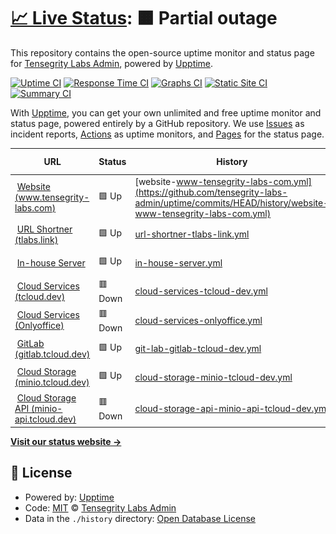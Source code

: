 # [📈 Live Status](https://status.tensegrity-labs.com): <!--live status--> **🟧 Partial outage**

This repository contains the open-source uptime monitor and status page for [Tensegrity Labs Admin](https://www.tensegrity-labs.com), powered by [Upptime](https://github.com/upptime/upptime).

[![Uptime CI](https://github.com/tensegrity-labs-admin/uptime/workflows/Uptime%20CI/badge.svg)](https://github.com/tensegrity-labs-admin/uptime/actions?query=workflow%3A%22Uptime+CI%22)
[![Response Time CI](https://github.com/tensegrity-labs-admin/uptime/workflows/Response%20Time%20CI/badge.svg)](https://github.com/tensegrity-labs-admin/uptime/actions?query=workflow%3A%22Response+Time+CI%22)
[![Graphs CI](https://github.com/tensegrity-labs-admin/uptime/workflows/Graphs%20CI/badge.svg)](https://github.com/tensegrity-labs-admin/uptime/actions?query=workflow%3A%22Graphs+CI%22)
[![Static Site CI](https://github.com/tensegrity-labs-admin/uptime/workflows/Static%20Site%20CI/badge.svg)](https://github.com/tensegrity-labs-admin/uptime/actions?query=workflow%3A%22Static+Site+CI%22)
[![Summary CI](https://github.com/tensegrity-labs-admin/uptime/workflows/Summary%20CI/badge.svg)](https://github.com/tensegrity-labs-admin/uptime/actions?query=workflow%3A%22Summary+CI%22)

With [Upptime](https://upptime.js.org), you can get your own unlimited and free uptime monitor and status page, powered entirely by a GitHub repository. We use [Issues](https://github.com/tensegrity-labs-admin/uptime/issues) as incident reports, [Actions](https://github.com/tensegrity-labs-admin/uptime/actions) as uptime monitors, and [Pages](https://status.tensegrity-labs.com) for the status page.

<!--start: status pages-->
<!-- This summary is generated by Upptime (https://github.com/upptime/upptime) -->
<!-- Do not edit this manually, your changes will be overwritten -->
<!-- prettier-ignore -->
| URL | Status | History | Response Time | Uptime |
| --- | ------ | ------- | ------------- | ------ |
| <img alt="" src="https://icons.duckduckgo.com/ip3/www.tensegrity-labs.com.ico" height="13"> [Website (www.tensegrity-labs.com)](https://www.tensegrity-labs.com) | 🟩 Up | [website-www-tensegrity-labs-com.yml](https://github.com/tensegrity-labs-admin/uptime/commits/HEAD/history/website-www-tensegrity-labs-com.yml) | <details><summary><img alt="Response time graph" src="./graphs/website-www-tensegrity-labs-com/response-time-week.png" height="20"> 410ms</summary><br><a href="https://status.tensegrity-labs.com/history/website-www-tensegrity-labs-com"><img alt="Response time 457" src="https://img.shields.io/endpoint?url=https%3A%2F%2Fraw.githubusercontent.com%2Ftensegrity-labs-admin%2Fuptime%2FHEAD%2Fapi%2Fwebsite-www-tensegrity-labs-com%2Fresponse-time.json"></a><br><a href="https://status.tensegrity-labs.com/history/website-www-tensegrity-labs-com"><img alt="24-hour response time 376" src="https://img.shields.io/endpoint?url=https%3A%2F%2Fraw.githubusercontent.com%2Ftensegrity-labs-admin%2Fuptime%2FHEAD%2Fapi%2Fwebsite-www-tensegrity-labs-com%2Fresponse-time-day.json"></a><br><a href="https://status.tensegrity-labs.com/history/website-www-tensegrity-labs-com"><img alt="7-day response time 410" src="https://img.shields.io/endpoint?url=https%3A%2F%2Fraw.githubusercontent.com%2Ftensegrity-labs-admin%2Fuptime%2FHEAD%2Fapi%2Fwebsite-www-tensegrity-labs-com%2Fresponse-time-week.json"></a><br><a href="https://status.tensegrity-labs.com/history/website-www-tensegrity-labs-com"><img alt="30-day response time 414" src="https://img.shields.io/endpoint?url=https%3A%2F%2Fraw.githubusercontent.com%2Ftensegrity-labs-admin%2Fuptime%2FHEAD%2Fapi%2Fwebsite-www-tensegrity-labs-com%2Fresponse-time-month.json"></a><br><a href="https://status.tensegrity-labs.com/history/website-www-tensegrity-labs-com"><img alt="1-year response time 488" src="https://img.shields.io/endpoint?url=https%3A%2F%2Fraw.githubusercontent.com%2Ftensegrity-labs-admin%2Fuptime%2FHEAD%2Fapi%2Fwebsite-www-tensegrity-labs-com%2Fresponse-time-year.json"></a></details> | <details><summary><a href="https://status.tensegrity-labs.com/history/website-www-tensegrity-labs-com">100.00%</a></summary><a href="https://status.tensegrity-labs.com/history/website-www-tensegrity-labs-com"><img alt="All-time uptime 99.85%" src="https://img.shields.io/endpoint?url=https%3A%2F%2Fraw.githubusercontent.com%2Ftensegrity-labs-admin%2Fuptime%2FHEAD%2Fapi%2Fwebsite-www-tensegrity-labs-com%2Fuptime.json"></a><br><a href="https://status.tensegrity-labs.com/history/website-www-tensegrity-labs-com"><img alt="24-hour uptime 100.00%" src="https://img.shields.io/endpoint?url=https%3A%2F%2Fraw.githubusercontent.com%2Ftensegrity-labs-admin%2Fuptime%2FHEAD%2Fapi%2Fwebsite-www-tensegrity-labs-com%2Fuptime-day.json"></a><br><a href="https://status.tensegrity-labs.com/history/website-www-tensegrity-labs-com"><img alt="7-day uptime 100.00%" src="https://img.shields.io/endpoint?url=https%3A%2F%2Fraw.githubusercontent.com%2Ftensegrity-labs-admin%2Fuptime%2FHEAD%2Fapi%2Fwebsite-www-tensegrity-labs-com%2Fuptime-week.json"></a><br><a href="https://status.tensegrity-labs.com/history/website-www-tensegrity-labs-com"><img alt="30-day uptime 100.00%" src="https://img.shields.io/endpoint?url=https%3A%2F%2Fraw.githubusercontent.com%2Ftensegrity-labs-admin%2Fuptime%2FHEAD%2Fapi%2Fwebsite-www-tensegrity-labs-com%2Fuptime-month.json"></a><br><a href="https://status.tensegrity-labs.com/history/website-www-tensegrity-labs-com"><img alt="1-year uptime 99.90%" src="https://img.shields.io/endpoint?url=https%3A%2F%2Fraw.githubusercontent.com%2Ftensegrity-labs-admin%2Fuptime%2FHEAD%2Fapi%2Fwebsite-www-tensegrity-labs-com%2Fuptime-year.json"></a></details>
| <img alt="" src="https://icons.duckduckgo.com/ip3/tlabs.link.ico" height="13"> [URL Shortner (tlabs.link)](https://tlabs.link/test) | 🟩 Up | [url-shortner-tlabs-link.yml](https://github.com/tensegrity-labs-admin/uptime/commits/HEAD/history/url-shortner-tlabs-link.yml) | <details><summary><img alt="Response time graph" src="./graphs/url-shortner-tlabs-link/response-time-week.png" height="20"> 306ms</summary><br><a href="https://status.tensegrity-labs.com/history/url-shortner-tlabs-link"><img alt="Response time 364" src="https://img.shields.io/endpoint?url=https%3A%2F%2Fraw.githubusercontent.com%2Ftensegrity-labs-admin%2Fuptime%2FHEAD%2Fapi%2Furl-shortner-tlabs-link%2Fresponse-time.json"></a><br><a href="https://status.tensegrity-labs.com/history/url-shortner-tlabs-link"><img alt="24-hour response time 371" src="https://img.shields.io/endpoint?url=https%3A%2F%2Fraw.githubusercontent.com%2Ftensegrity-labs-admin%2Fuptime%2FHEAD%2Fapi%2Furl-shortner-tlabs-link%2Fresponse-time-day.json"></a><br><a href="https://status.tensegrity-labs.com/history/url-shortner-tlabs-link"><img alt="7-day response time 306" src="https://img.shields.io/endpoint?url=https%3A%2F%2Fraw.githubusercontent.com%2Ftensegrity-labs-admin%2Fuptime%2FHEAD%2Fapi%2Furl-shortner-tlabs-link%2Fresponse-time-week.json"></a><br><a href="https://status.tensegrity-labs.com/history/url-shortner-tlabs-link"><img alt="30-day response time 343" src="https://img.shields.io/endpoint?url=https%3A%2F%2Fraw.githubusercontent.com%2Ftensegrity-labs-admin%2Fuptime%2FHEAD%2Fapi%2Furl-shortner-tlabs-link%2Fresponse-time-month.json"></a><br><a href="https://status.tensegrity-labs.com/history/url-shortner-tlabs-link"><img alt="1-year response time 366" src="https://img.shields.io/endpoint?url=https%3A%2F%2Fraw.githubusercontent.com%2Ftensegrity-labs-admin%2Fuptime%2FHEAD%2Fapi%2Furl-shortner-tlabs-link%2Fresponse-time-year.json"></a></details> | <details><summary><a href="https://status.tensegrity-labs.com/history/url-shortner-tlabs-link">100.00%</a></summary><a href="https://status.tensegrity-labs.com/history/url-shortner-tlabs-link"><img alt="All-time uptime 99.81%" src="https://img.shields.io/endpoint?url=https%3A%2F%2Fraw.githubusercontent.com%2Ftensegrity-labs-admin%2Fuptime%2FHEAD%2Fapi%2Furl-shortner-tlabs-link%2Fuptime.json"></a><br><a href="https://status.tensegrity-labs.com/history/url-shortner-tlabs-link"><img alt="24-hour uptime 100.00%" src="https://img.shields.io/endpoint?url=https%3A%2F%2Fraw.githubusercontent.com%2Ftensegrity-labs-admin%2Fuptime%2FHEAD%2Fapi%2Furl-shortner-tlabs-link%2Fuptime-day.json"></a><br><a href="https://status.tensegrity-labs.com/history/url-shortner-tlabs-link"><img alt="7-day uptime 100.00%" src="https://img.shields.io/endpoint?url=https%3A%2F%2Fraw.githubusercontent.com%2Ftensegrity-labs-admin%2Fuptime%2FHEAD%2Fapi%2Furl-shortner-tlabs-link%2Fuptime-week.json"></a><br><a href="https://status.tensegrity-labs.com/history/url-shortner-tlabs-link"><img alt="30-day uptime 100.00%" src="https://img.shields.io/endpoint?url=https%3A%2F%2Fraw.githubusercontent.com%2Ftensegrity-labs-admin%2Fuptime%2FHEAD%2Fapi%2Furl-shortner-tlabs-link%2Fuptime-month.json"></a><br><a href="https://status.tensegrity-labs.com/history/url-shortner-tlabs-link"><img alt="1-year uptime 99.93%" src="https://img.shields.io/endpoint?url=https%3A%2F%2Fraw.githubusercontent.com%2Ftensegrity-labs-admin%2Fuptime%2FHEAD%2Fapi%2Furl-shortner-tlabs-link%2Fuptime-year.json"></a></details>
| <img alt="" src="https://xen-srv.tcloud.dev/favicon.ico" height="13"> [In-house Server](xen-srv.tensegrity-labs.com) | 🟩 Up | [in-house-server.yml](https://github.com/tensegrity-labs-admin/uptime/commits/HEAD/history/in-house-server.yml) | <details><summary><img alt="Response time graph" src="./graphs/in-house-server/response-time-week.png" height="20"> 49ms</summary><br><a href="https://status.tensegrity-labs.com/history/in-house-server"><img alt="Response time 48" src="https://img.shields.io/endpoint?url=https%3A%2F%2Fraw.githubusercontent.com%2Ftensegrity-labs-admin%2Fuptime%2FHEAD%2Fapi%2Fin-house-server%2Fresponse-time.json"></a><br><a href="https://status.tensegrity-labs.com/history/in-house-server"><img alt="24-hour response time 40" src="https://img.shields.io/endpoint?url=https%3A%2F%2Fraw.githubusercontent.com%2Ftensegrity-labs-admin%2Fuptime%2FHEAD%2Fapi%2Fin-house-server%2Fresponse-time-day.json"></a><br><a href="https://status.tensegrity-labs.com/history/in-house-server"><img alt="7-day response time 49" src="https://img.shields.io/endpoint?url=https%3A%2F%2Fraw.githubusercontent.com%2Ftensegrity-labs-admin%2Fuptime%2FHEAD%2Fapi%2Fin-house-server%2Fresponse-time-week.json"></a><br><a href="https://status.tensegrity-labs.com/history/in-house-server"><img alt="30-day response time 52" src="https://img.shields.io/endpoint?url=https%3A%2F%2Fraw.githubusercontent.com%2Ftensegrity-labs-admin%2Fuptime%2FHEAD%2Fapi%2Fin-house-server%2Fresponse-time-month.json"></a><br><a href="https://status.tensegrity-labs.com/history/in-house-server"><img alt="1-year response time 46" src="https://img.shields.io/endpoint?url=https%3A%2F%2Fraw.githubusercontent.com%2Ftensegrity-labs-admin%2Fuptime%2FHEAD%2Fapi%2Fin-house-server%2Fresponse-time-year.json"></a></details> | <details><summary><a href="https://status.tensegrity-labs.com/history/in-house-server">100.00%</a></summary><a href="https://status.tensegrity-labs.com/history/in-house-server"><img alt="All-time uptime 99.64%" src="https://img.shields.io/endpoint?url=https%3A%2F%2Fraw.githubusercontent.com%2Ftensegrity-labs-admin%2Fuptime%2FHEAD%2Fapi%2Fin-house-server%2Fuptime.json"></a><br><a href="https://status.tensegrity-labs.com/history/in-house-server"><img alt="24-hour uptime 100.00%" src="https://img.shields.io/endpoint?url=https%3A%2F%2Fraw.githubusercontent.com%2Ftensegrity-labs-admin%2Fuptime%2FHEAD%2Fapi%2Fin-house-server%2Fuptime-day.json"></a><br><a href="https://status.tensegrity-labs.com/history/in-house-server"><img alt="7-day uptime 100.00%" src="https://img.shields.io/endpoint?url=https%3A%2F%2Fraw.githubusercontent.com%2Ftensegrity-labs-admin%2Fuptime%2FHEAD%2Fapi%2Fin-house-server%2Fuptime-week.json"></a><br><a href="https://status.tensegrity-labs.com/history/in-house-server"><img alt="30-day uptime 99.91%" src="https://img.shields.io/endpoint?url=https%3A%2F%2Fraw.githubusercontent.com%2Ftensegrity-labs-admin%2Fuptime%2FHEAD%2Fapi%2Fin-house-server%2Fuptime-month.json"></a><br><a href="https://status.tensegrity-labs.com/history/in-house-server"><img alt="1-year uptime 99.42%" src="https://img.shields.io/endpoint?url=https%3A%2F%2Fraw.githubusercontent.com%2Ftensegrity-labs-admin%2Fuptime%2FHEAD%2Fapi%2Fin-house-server%2Fuptime-year.json"></a></details>
| <img alt="" src="https://icons.duckduckgo.com/ip3/tcloud.dev.ico" height="13"> [Cloud Services (tcloud.dev)](https://tcloud.dev) | 🟥 Down | [cloud-services-tcloud-dev.yml](https://github.com/tensegrity-labs-admin/uptime/commits/HEAD/history/cloud-services-tcloud-dev.yml) | <details><summary><img alt="Response time graph" src="./graphs/cloud-services-tcloud-dev/response-time-week.png" height="20"> 1564ms</summary><br><a href="https://status.tensegrity-labs.com/history/cloud-services-tcloud-dev"><img alt="Response time 877" src="https://img.shields.io/endpoint?url=https%3A%2F%2Fraw.githubusercontent.com%2Ftensegrity-labs-admin%2Fuptime%2FHEAD%2Fapi%2Fcloud-services-tcloud-dev%2Fresponse-time.json"></a><br><a href="https://status.tensegrity-labs.com/history/cloud-services-tcloud-dev"><img alt="24-hour response time 3373" src="https://img.shields.io/endpoint?url=https%3A%2F%2Fraw.githubusercontent.com%2Ftensegrity-labs-admin%2Fuptime%2FHEAD%2Fapi%2Fcloud-services-tcloud-dev%2Fresponse-time-day.json"></a><br><a href="https://status.tensegrity-labs.com/history/cloud-services-tcloud-dev"><img alt="7-day response time 1564" src="https://img.shields.io/endpoint?url=https%3A%2F%2Fraw.githubusercontent.com%2Ftensegrity-labs-admin%2Fuptime%2FHEAD%2Fapi%2Fcloud-services-tcloud-dev%2Fresponse-time-week.json"></a><br><a href="https://status.tensegrity-labs.com/history/cloud-services-tcloud-dev"><img alt="30-day response time 780" src="https://img.shields.io/endpoint?url=https%3A%2F%2Fraw.githubusercontent.com%2Ftensegrity-labs-admin%2Fuptime%2FHEAD%2Fapi%2Fcloud-services-tcloud-dev%2Fresponse-time-month.json"></a><br><a href="https://status.tensegrity-labs.com/history/cloud-services-tcloud-dev"><img alt="1-year response time 916" src="https://img.shields.io/endpoint?url=https%3A%2F%2Fraw.githubusercontent.com%2Ftensegrity-labs-admin%2Fuptime%2FHEAD%2Fapi%2Fcloud-services-tcloud-dev%2Fresponse-time-year.json"></a></details> | <details><summary><a href="https://status.tensegrity-labs.com/history/cloud-services-tcloud-dev">66.32%</a></summary><a href="https://status.tensegrity-labs.com/history/cloud-services-tcloud-dev"><img alt="All-time uptime 98.46%" src="https://img.shields.io/endpoint?url=https%3A%2F%2Fraw.githubusercontent.com%2Ftensegrity-labs-admin%2Fuptime%2FHEAD%2Fapi%2Fcloud-services-tcloud-dev%2Fuptime.json"></a><br><a href="https://status.tensegrity-labs.com/history/cloud-services-tcloud-dev"><img alt="24-hour uptime 0.00%" src="https://img.shields.io/endpoint?url=https%3A%2F%2Fraw.githubusercontent.com%2Ftensegrity-labs-admin%2Fuptime%2FHEAD%2Fapi%2Fcloud-services-tcloud-dev%2Fuptime-day.json"></a><br><a href="https://status.tensegrity-labs.com/history/cloud-services-tcloud-dev"><img alt="7-day uptime 66.32%" src="https://img.shields.io/endpoint?url=https%3A%2F%2Fraw.githubusercontent.com%2Ftensegrity-labs-admin%2Fuptime%2FHEAD%2Fapi%2Fcloud-services-tcloud-dev%2Fuptime-week.json"></a><br><a href="https://status.tensegrity-labs.com/history/cloud-services-tcloud-dev"><img alt="30-day uptime 92.17%" src="https://img.shields.io/endpoint?url=https%3A%2F%2Fraw.githubusercontent.com%2Ftensegrity-labs-admin%2Fuptime%2FHEAD%2Fapi%2Fcloud-services-tcloud-dev%2Fuptime-month.json"></a><br><a href="https://status.tensegrity-labs.com/history/cloud-services-tcloud-dev"><img alt="1-year uptime 97.26%" src="https://img.shields.io/endpoint?url=https%3A%2F%2Fraw.githubusercontent.com%2Ftensegrity-labs-admin%2Fuptime%2FHEAD%2Fapi%2Fcloud-services-tcloud-dev%2Fuptime-year.json"></a></details>
| <img alt="" src="https://icons.duckduckgo.com/ip3/onlyoffice.tcloud.dev.ico" height="13"> [Cloud Services (Onlyoffice)](https://onlyoffice.tcloud.dev) | 🟥 Down | [cloud-services-onlyoffice.yml](https://github.com/tensegrity-labs-admin/uptime/commits/HEAD/history/cloud-services-onlyoffice.yml) | <details><summary><img alt="Response time graph" src="./graphs/cloud-services-onlyoffice/response-time-week.png" height="20"> 1260ms</summary><br><a href="https://status.tensegrity-labs.com/history/cloud-services-onlyoffice"><img alt="Response time 729" src="https://img.shields.io/endpoint?url=https%3A%2F%2Fraw.githubusercontent.com%2Ftensegrity-labs-admin%2Fuptime%2FHEAD%2Fapi%2Fcloud-services-onlyoffice%2Fresponse-time.json"></a><br><a href="https://status.tensegrity-labs.com/history/cloud-services-onlyoffice"><img alt="24-hour response time 2369" src="https://img.shields.io/endpoint?url=https%3A%2F%2Fraw.githubusercontent.com%2Ftensegrity-labs-admin%2Fuptime%2FHEAD%2Fapi%2Fcloud-services-onlyoffice%2Fresponse-time-day.json"></a><br><a href="https://status.tensegrity-labs.com/history/cloud-services-onlyoffice"><img alt="7-day response time 1260" src="https://img.shields.io/endpoint?url=https%3A%2F%2Fraw.githubusercontent.com%2Ftensegrity-labs-admin%2Fuptime%2FHEAD%2Fapi%2Fcloud-services-onlyoffice%2Fresponse-time-week.json"></a><br><a href="https://status.tensegrity-labs.com/history/cloud-services-onlyoffice"><img alt="30-day response time 601" src="https://img.shields.io/endpoint?url=https%3A%2F%2Fraw.githubusercontent.com%2Ftensegrity-labs-admin%2Fuptime%2FHEAD%2Fapi%2Fcloud-services-onlyoffice%2Fresponse-time-month.json"></a><br><a href="https://status.tensegrity-labs.com/history/cloud-services-onlyoffice"><img alt="1-year response time 904" src="https://img.shields.io/endpoint?url=https%3A%2F%2Fraw.githubusercontent.com%2Ftensegrity-labs-admin%2Fuptime%2FHEAD%2Fapi%2Fcloud-services-onlyoffice%2Fresponse-time-year.json"></a></details> | <details><summary><a href="https://status.tensegrity-labs.com/history/cloud-services-onlyoffice">18.81%</a></summary><a href="https://status.tensegrity-labs.com/history/cloud-services-onlyoffice"><img alt="All-time uptime 90.52%" src="https://img.shields.io/endpoint?url=https%3A%2F%2Fraw.githubusercontent.com%2Ftensegrity-labs-admin%2Fuptime%2FHEAD%2Fapi%2Fcloud-services-onlyoffice%2Fuptime.json"></a><br><a href="https://status.tensegrity-labs.com/history/cloud-services-onlyoffice"><img alt="24-hour uptime 37.56%" src="https://img.shields.io/endpoint?url=https%3A%2F%2Fraw.githubusercontent.com%2Ftensegrity-labs-admin%2Fuptime%2FHEAD%2Fapi%2Fcloud-services-onlyoffice%2Fuptime-day.json"></a><br><a href="https://status.tensegrity-labs.com/history/cloud-services-onlyoffice"><img alt="7-day uptime 18.81%" src="https://img.shields.io/endpoint?url=https%3A%2F%2Fraw.githubusercontent.com%2Ftensegrity-labs-admin%2Fuptime%2FHEAD%2Fapi%2Fcloud-services-onlyoffice%2Fuptime-week.json"></a><br><a href="https://status.tensegrity-labs.com/history/cloud-services-onlyoffice"><img alt="30-day uptime 81.23%" src="https://img.shields.io/endpoint?url=https%3A%2F%2Fraw.githubusercontent.com%2Ftensegrity-labs-admin%2Fuptime%2FHEAD%2Fapi%2Fcloud-services-onlyoffice%2Fuptime-month.json"></a><br><a href="https://status.tensegrity-labs.com/history/cloud-services-onlyoffice"><img alt="1-year uptime 82.44%" src="https://img.shields.io/endpoint?url=https%3A%2F%2Fraw.githubusercontent.com%2Ftensegrity-labs-admin%2Fuptime%2FHEAD%2Fapi%2Fcloud-services-onlyoffice%2Fuptime-year.json"></a></details>
| <img alt="" src="https://icons.duckduckgo.com/ip3/gitlab.tcloud.dev.ico" height="13"> [GitLab (gitlab.tcloud.dev)](https://gitlab.tcloud.dev) | 🟩 Up | [git-lab-gitlab-tcloud-dev.yml](https://github.com/tensegrity-labs-admin/uptime/commits/HEAD/history/git-lab-gitlab-tcloud-dev.yml) | <details><summary><img alt="Response time graph" src="./graphs/git-lab-gitlab-tcloud-dev/response-time-week.png" height="20"> 466ms</summary><br><a href="https://status.tensegrity-labs.com/history/git-lab-gitlab-tcloud-dev"><img alt="Response time 545" src="https://img.shields.io/endpoint?url=https%3A%2F%2Fraw.githubusercontent.com%2Ftensegrity-labs-admin%2Fuptime%2FHEAD%2Fapi%2Fgit-lab-gitlab-tcloud-dev%2Fresponse-time.json"></a><br><a href="https://status.tensegrity-labs.com/history/git-lab-gitlab-tcloud-dev"><img alt="24-hour response time 381" src="https://img.shields.io/endpoint?url=https%3A%2F%2Fraw.githubusercontent.com%2Ftensegrity-labs-admin%2Fuptime%2FHEAD%2Fapi%2Fgit-lab-gitlab-tcloud-dev%2Fresponse-time-day.json"></a><br><a href="https://status.tensegrity-labs.com/history/git-lab-gitlab-tcloud-dev"><img alt="7-day response time 466" src="https://img.shields.io/endpoint?url=https%3A%2F%2Fraw.githubusercontent.com%2Ftensegrity-labs-admin%2Fuptime%2FHEAD%2Fapi%2Fgit-lab-gitlab-tcloud-dev%2Fresponse-time-week.json"></a><br><a href="https://status.tensegrity-labs.com/history/git-lab-gitlab-tcloud-dev"><img alt="30-day response time 489" src="https://img.shields.io/endpoint?url=https%3A%2F%2Fraw.githubusercontent.com%2Ftensegrity-labs-admin%2Fuptime%2FHEAD%2Fapi%2Fgit-lab-gitlab-tcloud-dev%2Fresponse-time-month.json"></a><br><a href="https://status.tensegrity-labs.com/history/git-lab-gitlab-tcloud-dev"><img alt="1-year response time 573" src="https://img.shields.io/endpoint?url=https%3A%2F%2Fraw.githubusercontent.com%2Ftensegrity-labs-admin%2Fuptime%2FHEAD%2Fapi%2Fgit-lab-gitlab-tcloud-dev%2Fresponse-time-year.json"></a></details> | <details><summary><a href="https://status.tensegrity-labs.com/history/git-lab-gitlab-tcloud-dev">100.00%</a></summary><a href="https://status.tensegrity-labs.com/history/git-lab-gitlab-tcloud-dev"><img alt="All-time uptime 99.94%" src="https://img.shields.io/endpoint?url=https%3A%2F%2Fraw.githubusercontent.com%2Ftensegrity-labs-admin%2Fuptime%2FHEAD%2Fapi%2Fgit-lab-gitlab-tcloud-dev%2Fuptime.json"></a><br><a href="https://status.tensegrity-labs.com/history/git-lab-gitlab-tcloud-dev"><img alt="24-hour uptime 100.00%" src="https://img.shields.io/endpoint?url=https%3A%2F%2Fraw.githubusercontent.com%2Ftensegrity-labs-admin%2Fuptime%2FHEAD%2Fapi%2Fgit-lab-gitlab-tcloud-dev%2Fuptime-day.json"></a><br><a href="https://status.tensegrity-labs.com/history/git-lab-gitlab-tcloud-dev"><img alt="7-day uptime 100.00%" src="https://img.shields.io/endpoint?url=https%3A%2F%2Fraw.githubusercontent.com%2Ftensegrity-labs-admin%2Fuptime%2FHEAD%2Fapi%2Fgit-lab-gitlab-tcloud-dev%2Fuptime-week.json"></a><br><a href="https://status.tensegrity-labs.com/history/git-lab-gitlab-tcloud-dev"><img alt="30-day uptime 99.74%" src="https://img.shields.io/endpoint?url=https%3A%2F%2Fraw.githubusercontent.com%2Ftensegrity-labs-admin%2Fuptime%2FHEAD%2Fapi%2Fgit-lab-gitlab-tcloud-dev%2Fuptime-month.json"></a><br><a href="https://status.tensegrity-labs.com/history/git-lab-gitlab-tcloud-dev"><img alt="1-year uptime 99.98%" src="https://img.shields.io/endpoint?url=https%3A%2F%2Fraw.githubusercontent.com%2Ftensegrity-labs-admin%2Fuptime%2FHEAD%2Fapi%2Fgit-lab-gitlab-tcloud-dev%2Fuptime-year.json"></a></details>
| <img alt="" src="https://icons.duckduckgo.com/ip3/minio.tcloud.dev.ico" height="13"> [Cloud Storage (minio.tcloud.dev)](https://minio.tcloud.dev) | 🟩 Up | [cloud-storage-minio-tcloud-dev.yml](https://github.com/tensegrity-labs-admin/uptime/commits/HEAD/history/cloud-storage-minio-tcloud-dev.yml) | <details><summary><img alt="Response time graph" src="./graphs/cloud-storage-minio-tcloud-dev/response-time-week.png" height="20"> 316ms</summary><br><a href="https://status.tensegrity-labs.com/history/cloud-storage-minio-tcloud-dev"><img alt="Response time 291" src="https://img.shields.io/endpoint?url=https%3A%2F%2Fraw.githubusercontent.com%2Ftensegrity-labs-admin%2Fuptime%2FHEAD%2Fapi%2Fcloud-storage-minio-tcloud-dev%2Fresponse-time.json"></a><br><a href="https://status.tensegrity-labs.com/history/cloud-storage-minio-tcloud-dev"><img alt="24-hour response time 265" src="https://img.shields.io/endpoint?url=https%3A%2F%2Fraw.githubusercontent.com%2Ftensegrity-labs-admin%2Fuptime%2FHEAD%2Fapi%2Fcloud-storage-minio-tcloud-dev%2Fresponse-time-day.json"></a><br><a href="https://status.tensegrity-labs.com/history/cloud-storage-minio-tcloud-dev"><img alt="7-day response time 316" src="https://img.shields.io/endpoint?url=https%3A%2F%2Fraw.githubusercontent.com%2Ftensegrity-labs-admin%2Fuptime%2FHEAD%2Fapi%2Fcloud-storage-minio-tcloud-dev%2Fresponse-time-week.json"></a><br><a href="https://status.tensegrity-labs.com/history/cloud-storage-minio-tcloud-dev"><img alt="30-day response time 297" src="https://img.shields.io/endpoint?url=https%3A%2F%2Fraw.githubusercontent.com%2Ftensegrity-labs-admin%2Fuptime%2FHEAD%2Fapi%2Fcloud-storage-minio-tcloud-dev%2Fresponse-time-month.json"></a><br><a href="https://status.tensegrity-labs.com/history/cloud-storage-minio-tcloud-dev"><img alt="1-year response time 300" src="https://img.shields.io/endpoint?url=https%3A%2F%2Fraw.githubusercontent.com%2Ftensegrity-labs-admin%2Fuptime%2FHEAD%2Fapi%2Fcloud-storage-minio-tcloud-dev%2Fresponse-time-year.json"></a></details> | <details><summary><a href="https://status.tensegrity-labs.com/history/cloud-storage-minio-tcloud-dev">100.00%</a></summary><a href="https://status.tensegrity-labs.com/history/cloud-storage-minio-tcloud-dev"><img alt="All-time uptime 99.95%" src="https://img.shields.io/endpoint?url=https%3A%2F%2Fraw.githubusercontent.com%2Ftensegrity-labs-admin%2Fuptime%2FHEAD%2Fapi%2Fcloud-storage-minio-tcloud-dev%2Fuptime.json"></a><br><a href="https://status.tensegrity-labs.com/history/cloud-storage-minio-tcloud-dev"><img alt="24-hour uptime 100.00%" src="https://img.shields.io/endpoint?url=https%3A%2F%2Fraw.githubusercontent.com%2Ftensegrity-labs-admin%2Fuptime%2FHEAD%2Fapi%2Fcloud-storage-minio-tcloud-dev%2Fuptime-day.json"></a><br><a href="https://status.tensegrity-labs.com/history/cloud-storage-minio-tcloud-dev"><img alt="7-day uptime 100.00%" src="https://img.shields.io/endpoint?url=https%3A%2F%2Fraw.githubusercontent.com%2Ftensegrity-labs-admin%2Fuptime%2FHEAD%2Fapi%2Fcloud-storage-minio-tcloud-dev%2Fuptime-week.json"></a><br><a href="https://status.tensegrity-labs.com/history/cloud-storage-minio-tcloud-dev"><img alt="30-day uptime 99.74%" src="https://img.shields.io/endpoint?url=https%3A%2F%2Fraw.githubusercontent.com%2Ftensegrity-labs-admin%2Fuptime%2FHEAD%2Fapi%2Fcloud-storage-minio-tcloud-dev%2Fuptime-month.json"></a><br><a href="https://status.tensegrity-labs.com/history/cloud-storage-minio-tcloud-dev"><img alt="1-year uptime 99.98%" src="https://img.shields.io/endpoint?url=https%3A%2F%2Fraw.githubusercontent.com%2Ftensegrity-labs-admin%2Fuptime%2FHEAD%2Fapi%2Fcloud-storage-minio-tcloud-dev%2Fuptime-year.json"></a></details>
| <img alt="" src="https://icons.duckduckgo.com/ip3/minio-api.tcloud.dev.ico" height="13"> [Cloud Storage API (minio-api.tcloud.dev)](https://minio-api.tcloud.dev/minio/health/live) | 🟥 Down | [cloud-storage-api-minio-api-tcloud-dev.yml](https://github.com/tensegrity-labs-admin/uptime/commits/HEAD/history/cloud-storage-api-minio-api-tcloud-dev.yml) | <details><summary><img alt="Response time graph" src="./graphs/cloud-storage-api-minio-api-tcloud-dev/response-time-week.png" height="20"> 1432ms</summary><br><a href="https://status.tensegrity-labs.com/history/cloud-storage-api-minio-api-tcloud-dev"><img alt="Response time 517" src="https://img.shields.io/endpoint?url=https%3A%2F%2Fraw.githubusercontent.com%2Ftensegrity-labs-admin%2Fuptime%2FHEAD%2Fapi%2Fcloud-storage-api-minio-api-tcloud-dev%2Fresponse-time.json"></a><br><a href="https://status.tensegrity-labs.com/history/cloud-storage-api-minio-api-tcloud-dev"><img alt="24-hour response time 3359" src="https://img.shields.io/endpoint?url=https%3A%2F%2Fraw.githubusercontent.com%2Ftensegrity-labs-admin%2Fuptime%2FHEAD%2Fapi%2Fcloud-storage-api-minio-api-tcloud-dev%2Fresponse-time-day.json"></a><br><a href="https://status.tensegrity-labs.com/history/cloud-storage-api-minio-api-tcloud-dev"><img alt="7-day response time 1432" src="https://img.shields.io/endpoint?url=https%3A%2F%2Fraw.githubusercontent.com%2Ftensegrity-labs-admin%2Fuptime%2FHEAD%2Fapi%2Fcloud-storage-api-minio-api-tcloud-dev%2Fresponse-time-week.json"></a><br><a href="https://status.tensegrity-labs.com/history/cloud-storage-api-minio-api-tcloud-dev"><img alt="30-day response time 1077" src="https://img.shields.io/endpoint?url=https%3A%2F%2Fraw.githubusercontent.com%2Ftensegrity-labs-admin%2Fuptime%2FHEAD%2Fapi%2Fcloud-storage-api-minio-api-tcloud-dev%2Fresponse-time-month.json"></a><br><a href="https://status.tensegrity-labs.com/history/cloud-storage-api-minio-api-tcloud-dev"><img alt="1-year response time 653" src="https://img.shields.io/endpoint?url=https%3A%2F%2Fraw.githubusercontent.com%2Ftensegrity-labs-admin%2Fuptime%2FHEAD%2Fapi%2Fcloud-storage-api-minio-api-tcloud-dev%2Fresponse-time-year.json"></a></details> | <details><summary><a href="https://status.tensegrity-labs.com/history/cloud-storage-api-minio-api-tcloud-dev">66.32%</a></summary><a href="https://status.tensegrity-labs.com/history/cloud-storage-api-minio-api-tcloud-dev"><img alt="All-time uptime 98.59%" src="https://img.shields.io/endpoint?url=https%3A%2F%2Fraw.githubusercontent.com%2Ftensegrity-labs-admin%2Fuptime%2FHEAD%2Fapi%2Fcloud-storage-api-minio-api-tcloud-dev%2Fuptime.json"></a><br><a href="https://status.tensegrity-labs.com/history/cloud-storage-api-minio-api-tcloud-dev"><img alt="24-hour uptime 0.00%" src="https://img.shields.io/endpoint?url=https%3A%2F%2Fraw.githubusercontent.com%2Ftensegrity-labs-admin%2Fuptime%2FHEAD%2Fapi%2Fcloud-storage-api-minio-api-tcloud-dev%2Fuptime-day.json"></a><br><a href="https://status.tensegrity-labs.com/history/cloud-storage-api-minio-api-tcloud-dev"><img alt="7-day uptime 66.32%" src="https://img.shields.io/endpoint?url=https%3A%2F%2Fraw.githubusercontent.com%2Ftensegrity-labs-admin%2Fuptime%2FHEAD%2Fapi%2Fcloud-storage-api-minio-api-tcloud-dev%2Fuptime-week.json"></a><br><a href="https://status.tensegrity-labs.com/history/cloud-storage-api-minio-api-tcloud-dev"><img alt="30-day uptime 92.17%" src="https://img.shields.io/endpoint?url=https%3A%2F%2Fraw.githubusercontent.com%2Ftensegrity-labs-admin%2Fuptime%2FHEAD%2Fapi%2Fcloud-storage-api-minio-api-tcloud-dev%2Fuptime-month.json"></a><br><a href="https://status.tensegrity-labs.com/history/cloud-storage-api-minio-api-tcloud-dev"><img alt="1-year uptime 97.54%" src="https://img.shields.io/endpoint?url=https%3A%2F%2Fraw.githubusercontent.com%2Ftensegrity-labs-admin%2Fuptime%2FHEAD%2Fapi%2Fcloud-storage-api-minio-api-tcloud-dev%2Fuptime-year.json"></a></details>

<!--end: status pages-->

[**Visit our status website →**](https://status.tensegrity-labs.com)

## 📄 License

- Powered by: [Upptime](https://github.com/upptime/upptime)
- Code: [MIT](./LICENSE) © [Tensegrity Labs Admin](https://www.tensegrity-labs.com)
- Data in the `./history` directory: [Open Database License](https://opendatacommons.org/licenses/odbl/1-0/)
